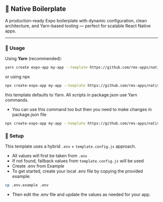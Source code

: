 ## 🧩 Native Boilerplate

A production-ready Expo boilerplate with dynamic configuration, clean architecture, and Yarn-based tooling — perfect for scalable React Native apps.

---

### 🚀 Usage

Using **Yarn** (recommended):

```bash
yarn create expo-app my-app --template https://github.com/rms-apps/native-boiler-plate --yarn
```

or using npx

```bash
npx create-expo-app my-app --template https://github.com/rms-apps/native-boiler-plate --yarn
```

this template defaults to Yarn. All scripts in package.json use Yarn commands.

- You can use this command too but then you need to make changes in package.json file

```bash
npx create-expo-app my-app --template https://github.com/rms-apps/native-boiler-plate
```

### 🔧 Setup

This template uses a hybrid `.env` + `template.config.js` approach.

- All values will first be taken from `.env`
- If not found, fallback values from `template.config.js` will be used
- Create .env from Example
- To get started, create your local .env file by copying the provided example:

```bash
cp .env.example .env
```

- Then edit the .env file and update the values as needed for your app.
